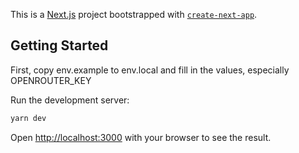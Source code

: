 This is a [Next.js](https://nextjs.org/) project bootstrapped with [`create-next-app`](https://github.com/vercel/next.js/tree/canary/packages/create-next-app).

## Getting Started

First, copy env.example to env.local and fill in the values, especially OPENROUTER_KEY

Run the development server:

```bash
yarn dev
```

Open [http://localhost:3000](http://localhost:3000) with your browser to see the result.

